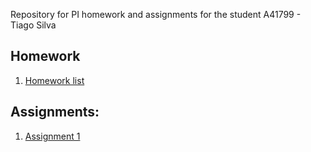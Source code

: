 Repository for PI homework and assignments for the student A41799 - Tiago Silva

## Homework

1. [Homework list](https://github.com/isel-leic-pi/PI-2122i-LEIC51N/wiki/homework) 

## Assignments:

1. [Assignment 1](https://github.com/isel-leic-ipw/IPW-2022i-LEIC31N/wiki/IPW_IP-2122-1-A1) 

 


